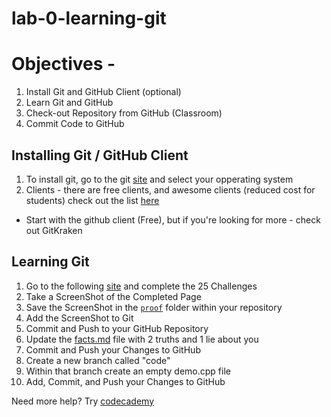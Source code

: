 # lab-0-learning-git

# Objectives - 

1. Install Git and GitHub Client (optional)
1. Learn Git and GitHub
1. Check-out Repository from GitHub (Classroom)
1. Commit Code to GitHub

## Installing Git / GitHub Client
1. To install git, go to the git [site](https://git-scm.com/downloads) and select your opperating system
2. Clients - there are free clients, and awesome clients (reduced cost for students) check out the list [here](https://git-scm.com/downloads/guis)
  - Start with the github client (Free), but if you're looking for more - check out GitKraken


## Learning Git
1. Go to the following [site](https://try.github.io/levels/1/challenges/1) and complete the 25 Challenges
1. Take a ScreenShot of the Completed Page 
1. Save the ScreenShot in the [`proof`](/proof) folder within your repository
1. Add the ScreenShot to Git
1. Commit and Push to your GitHub Repository
1. Update the [facts.md](facts.md) file with 2 truths and 1 lie about you
1. Commit and Push your Changes to GitHub
1. Create a new branch called "code"
1. Within that branch create an empty demo.cpp file
1. Add, Commit, and Push your Changes to GitHub


Need more help? Try [codecademy](https://www.codecademy.com/learn/learn-git)
